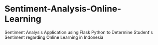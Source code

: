 # Sentiment-Analysis-Online-Learning
Sentiment Analysis Application using Flask Python to Determine Student's Sentiment regarding Online Learning in Indonesia
